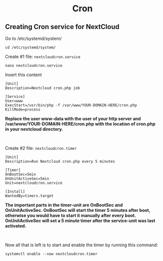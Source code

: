# <p align="center">Cron</p>

## Creating Cron service for NextCloud

Go to /etc/systemd/system/
```
cd /etc/systemd/system/
```

Create #1 file: `nextcloudcron.service`
```
nano nextcloudcron.service
```

Insert this content
```
[Unit]
Description=Nextcloud cron.php job

[Service]
User=www
ExecStart=/usr/bin/php -f /var/www/YOUR-DOMAIN-HERE/cron.php
KillMode=process
```
**Replace the user www-data with the user of your http server and /var/www/YOUR-DOMAIN-HERE/cron.php with the location of cron.php in your nextcloud directory.**

<br>

Create #2 file: `nextcloudcron.timer`
```
[Unit]
Description=Run Nextcloud cron.php every 5 minutes

[Timer]
OnBootSec=5min
OnUnitActiveSec=5min
Unit=nextcloudcron.service

[Install]
WantedBy=timers.target
```
**The important parts in the timer-unit are OnBootSec and OnUnitActiveSec. OnBootSec will start the timer 5 minutes after boot, otherwise you would have to start it manually after every boot. OnUnitActiveSec will set a 5 minute timer after the service-unit was last activated.**

<br>

Now all that is left is to start and enable the timer by running this command:
```
systemctl enable --now nextcloudcron.timer
```